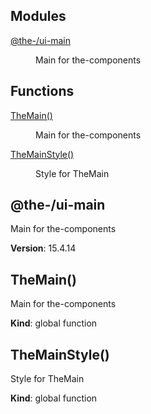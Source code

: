 <!--- Code generated by @the-/script-doc. DO NOT EDIT. -->

## Modules

<dl>
<dt><a href="#module_@the-/ui-main">@the-/ui-main</a></dt>
<dd><p>Main for the-components</p>
</dd>
</dl>

## Functions

<dl>
<dt><a href="#TheMain">TheMain()</a></dt>
<dd><p>Main for the-components</p>
</dd>
<dt><a href="#TheMainStyle">TheMainStyle()</a></dt>
<dd><p>Style for TheMain</p>
</dd>
</dl>

<a name="module_@the-/ui-main"></a>

## @the-/ui-main
Main for the-components

**Version**: 15.4.14  
<a name="TheMain"></a>

## TheMain()
Main for the-components

**Kind**: global function  
<a name="TheMainStyle"></a>

## TheMainStyle()
Style for TheMain

**Kind**: global function  
